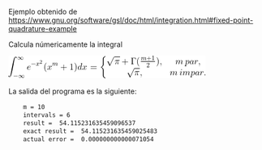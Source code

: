 Ejemplo obtenido de  https://www.gnu.org/software/gsl/doc/html/integration.html#fixed-point-quadrature-example

Calcula númericamente la integral

![Integral](./Eqn.png)

La salida del programa es la siguiente:

		m = 10
		intervals = 6
		result =  54.115231635459096537
		exact result =  54.115231635459025483
		actual error =  0.000000000000071054
